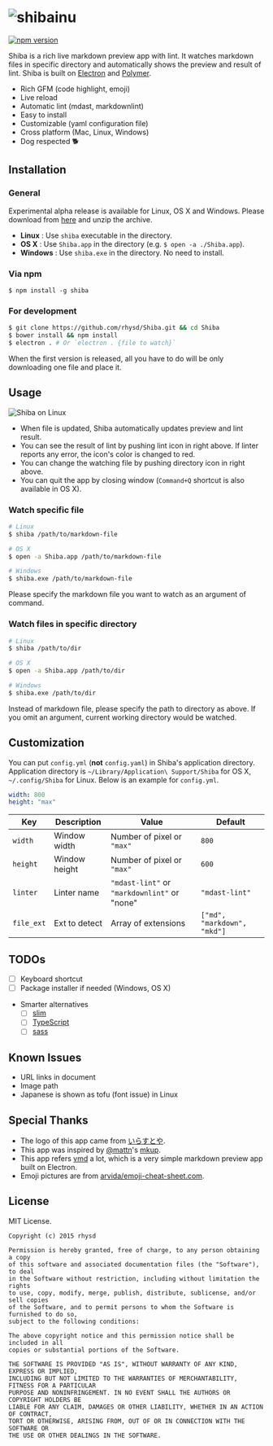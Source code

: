![shibainu](https://raw.githubusercontent.com/rhysd/Shiba/master/resource/image/doc-shibainu.png)
=====================

[![npm version](https://img.shields.io/npm/v/shiba.svg?style=flat-square)](https://www.npmjs.com/package/shiba)

Shiba is a rich live markdown preview app with lint.  It watches markdown files in specific directory and automatically shows the preview and result of lint.
Shiba is built on [Electron](https://github.com/atom/electron) and [Polymer](https://www.polymer-project.org/1.0/).

- Rich GFM (code highlight, emoji)
- Live reload
- Automatic lint (mdast, markdownlint)
- Easy to install
- Customizable (yaml configuration file)
- Cross platform (Mac, Linux, Windows)
- Dog respected :dog2:

## Installation

### General

Experimental alpha release is available for Linux, OS X and Windows.
Please download from [here](https://github.com/rhysd/Shiba/releases) and unzip the archive.

- __Linux__ : Use `shiba` executable in the directory.
- __OS X__ : Use `Shiba.app` in the directory (e.g. `$ open -a ./Shiba.app`).
- __Windows__ : Use `shiba.exe` in the directory.  No need to install.

### Via npm

```
$ npm install -g shiba
```

### For development

```sh
$ git clone https://github.com/rhysd/Shiba.git && cd Shiba
$ bower install && npm install
$ electron . # Or `electron . {file to watch}`
```

When the first version is released, all you have to do will be only downloading one file and place it.

## Usage

![Shiba on Linux](https://raw.githubusercontent.com/rhysd/screenshots/master/Shiba/shiba-main-0.1.0.png)

- When file is updated, Shiba automatically updates preview and lint result.
- You can see the result of lint by pushing lint icon in right above.  If linter reports any error, the icon's color is changed to red.
- You can change the watching file by pushing directory icon in right above.
- You can quit the app by closing window (`Command+Q` shortcut is also available in OS X).

### Watch specific file

```sh
# Linux
$ shiba /path/to/markdown-file

# OS X
$ open -a Shiba.app /path/to/markdown-file

# Windows
$ shiba.exe /path/to/markdown-file
```

Please specify the markdown file you want to watch as an argument of command.

### Watch files in specific directory

```sh
# Linux
$ shiba /path/to/dir

# OS X
$ open -a Shiba.app /path/to/dir

# Windows
$ shiba.exe /path/to/dir
```

Instead of markdown file, please specify the path to directory as above.  If you omit an argument, current working directory would be watched.


## Customization

You can put `config.yml` (__not__ `config.yaml`) in Shiba's application directory.  Application directory is `~/Library/Application\ Support/Shiba` for OS X, `~/.config/Shiba` for Linux.
Below is an example for `config.yml`.

```YAML
width: 800
height: "max"
```

| Key        | Description   | Value                                        | Default                     |
| ---------- | ------------- | -------------------------------------------- | --------------------------- |
| `width`    | Window width  | Number of pixel or `"max"`                   | `800`                       |
| `height`   | Window height | Number of pixel or `"max"`                   | `600`                       |
| `linter`   | Linter name   | `"mdast-lint"` or `"markdownlint"` or "none" | `"mdast-lint"`              |
| `file_ext` | Ext to detect | Array of extensions                          | `["md", "markdown", "mkd"]` |

## TODOs

- [ ] Keyboard shortcut
- [ ] Package installer if needed (Windows, OS X)
- Smarter alternatives
  - [ ] [slim](https://github.com/slim-template/slim)
  - [ ] [TypeScript](http://www.typescriptlang.org/)
  - [ ] [sass](http://sass-lang.com/)

## Known Issues

- URL links in document
- Image path
- Japanese is shown as tofu (font issue) in Linux

## Special Thanks

- The logo of this app came from [いらすとや](http://www.irasutoya.com/).
- This app was inspired by [@mattn](https://github.com/mattn)'s [mkup](https://github.com/mattn/mkup).
- This app refers [vmd](https://github.com/yoshuawuyts/vmd) a lot, which is a very simple markdown preview app built on Electron.
- Emoji pictures are from [arvida/emoji-cheat-sheet.com](https://github.com/arvida/emoji-cheat-sheet.com).

## License

MIT License.

    Copyright (c) 2015 rhysd

    Permission is hereby granted, free of charge, to any person obtaining a copy
    of this software and associated documentation files (the "Software"), to deal
    in the Software without restriction, including without limitation the rights
    to use, copy, modify, merge, publish, distribute, sublicense, and/or sell copies
    of the Software, and to permit persons to whom the Software is furnished to do so,
    subject to the following conditions:

    The above copyright notice and this permission notice shall be included in all
    copies or substantial portions of the Software.

    THE SOFTWARE IS PROVIDED "AS IS", WITHOUT WARRANTY OF ANY KIND, EXPRESS OR IMPLIED,
    INCLUDING BUT NOT LIMITED TO THE WARRANTIES OF MERCHANTABILITY, FITNESS FOR A PARTICULAR
    PURPOSE AND NONINFRINGEMENT. IN NO EVENT SHALL THE AUTHORS OR COPYRIGHT HOLDERS BE
    LIABLE FOR ANY CLAIM, DAMAGES OR OTHER LIABILITY, WHETHER IN AN ACTION OF CONTRACT,
    TORT OR OTHERWISE, ARISING FROM, OUT OF OR IN CONNECTION WITH THE SOFTWARE OR
    THE USE OR OTHER DEALINGS IN THE SOFTWARE.

